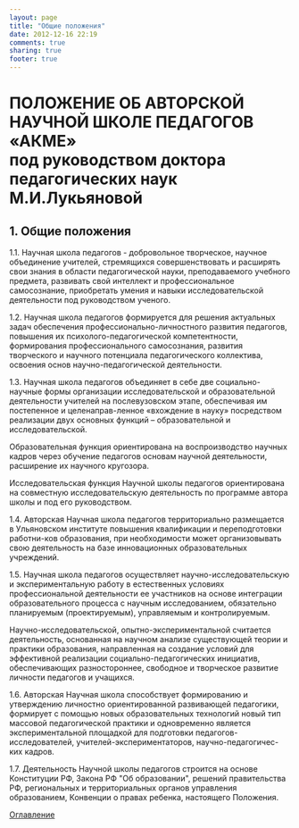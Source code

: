 ```yaml
---
layout: page
title: "Общие положения"
date: 2012-12-16 22:19
comments: true
sharing: true
footer: true
---
```

# ПОЛОЖЕНИЕ ОБ АВТОРСКОЙ НАУЧНОЙ ШКОЛЕ ПЕДАГОГОВ «АКМЕ» <br> под руководством доктора педагогических наук М.И.Лукьяновой

## 1. Общие положения
1.1. Научная школа педагогов - добровольное творческое, научное объединение учителей, стремящихся совершенствовать и расширять свои знания в области педагогической науки, преподаваемого учебного предмета, развивать свой интеллект и профессиональное самосознание, приобретать умения и навыки исследовательской деятельности под руководством ученого.

1.2. Научная школа педагогов формируется для решения актуальных задач обеспечения профессионально-личностного развития педагогов, повышения их психолого-педагогической компетентности, формирования профессионального самосознания, развития творческого и научного потенциала педагогического коллектива, освоения основ научно-педагогической деятельности.

1.3. Научная школа педагогов объединяет в себе две социально-научные формы организации исследовательской и образовательной деятельности учителей на послевузовском этапе, обеспечивая им постепенное и целенаправ-ленное «вхождение в науку» посредством реализации двух основных функций – образовательной и исследовательской.

Образовательная функция ориентирована на воспроизводство научных кадров через обучение педагогов основам научной деятельности, расширение их научного кругозора.

Исследовательская функция Научной школы педагогов ориентирована на совместную исследовательскую деятельность по программе автора школы и под его руководством.

1.4. Авторская Научная школа педагогов территориально размещается в Ульяновском институте повышения квалификации и переподготовки работни-ков образования, при необходимости может организовывать свою деятельность на базе инновационных образовательных учреждений.

1.5. Научная школа педагогов осуществляет научно-исследовательскую и экспериментальную работу в естественных условиях профессиональной деятельности ее участников на основе интеграции образовательного процесса с научным исследованием, обязательно планируемым (проектируемым), управляемым и контролируемым.

Научно-исследовательской, опытно-экспериментальной считается деятельность, основанная на научном анализе существующей теории и практики образования, направленная на создание условий для эффективной реализации социально-педагогических инициатив, обеспечивающих разностороннее, свободное и творческое развитие личности педагогов и учащихся.

1.6. Авторская Научная школа способствует формированию и утверждению личностно ориентированной развивающей педагогики, формирует с помощью новых образовательных технологий новый тип массовой педагогической практики и одновременно является экспериментальной площадкой для подготовки педагогов-исследователей, учителей-экспериментаторов, научно-педагогичес-ких кадров.

1.7. Деятельность Научной школы педагогов строится на основе Конституции РФ, Закона РФ "Об образовании", решений правительства РФ, региональных и территориальных органов управления образованием, Конвенции о правах ребенка, настоящего Положения.

[Оглавление](/about/philosophy)